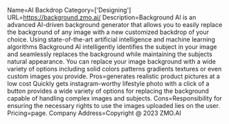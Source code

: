 Name=AI Backdrop
Category=['Designing']
URL=https://background.zmo.ai/
Description=Background AI is an advanced AI-driven background generator that allows you to easily replace the background of any image with a new customized backdrop of your choice. Using state-of-the-art artificial intelligence and machine learning algorithms Background AI intelligently identifies the subject in your image and seamlessly replaces the background while maintaining the subjects natural appearance. You can replace your image background with a wide variety of options including solid colors patterns gradients textures or even custom images you provide.
Pros=generates realistic product pictures at a low cost Quickly gets instagram-worthy lifestyle photo with a click of a button provides a wide variety of options for replacing the background capable of handling complex images and subjects.
Cons=Responsibility for ensuring the necessary rights to use the images uploaded lies on the user.
Pricing=page.
Company Address=Copyright @ 2023 ZMO.AI
